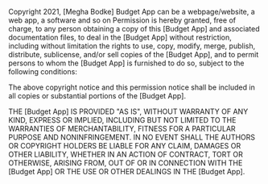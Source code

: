 Copyright 2021, [Megha Bodke]
Budget App can be a webpage/website, a web app, a software and so on
Permission is hereby granted, free of charge, to any person obtaining a copy of this [Budget App] and associated documentation files, to deal in the [Budget App] without restriction, including without limitation the rights to use, copy, modify, merge, publish, distribute, sublicense, and/or sell copies of the [Budget App], and to permit persons to whom the [Budget App] is furnished to do so, subject to the following conditions:

The above copyright notice and this permission notice shall be included in all copies or substantial portions of the [Budget App].

THE [Budget App] IS PROVIDED "AS IS", WITHOUT WARRANTY OF ANY KIND, EXPRESS OR IMPLIED, INCLUDING BUT NOT LIMITED TO THE WARRANTIES OF MERCHANTABILITY, FITNESS FOR A PARTICULAR PURPOSE AND NONINFRINGEMENT. IN NO EVENT SHALL THE AUTHORS OR COPYRIGHT HOLDERS BE LIABLE FOR ANY CLAIM, DAMAGES OR OTHER LIABILITY, WHETHER IN AN ACTION OF CONTRACT, TORT OR OTHERWISE, ARISING FROM, OUT OF OR IN CONNECTION WITH THE [Budget App] OR THE USE OR OTHER DEALINGS IN THE [Budget App].
